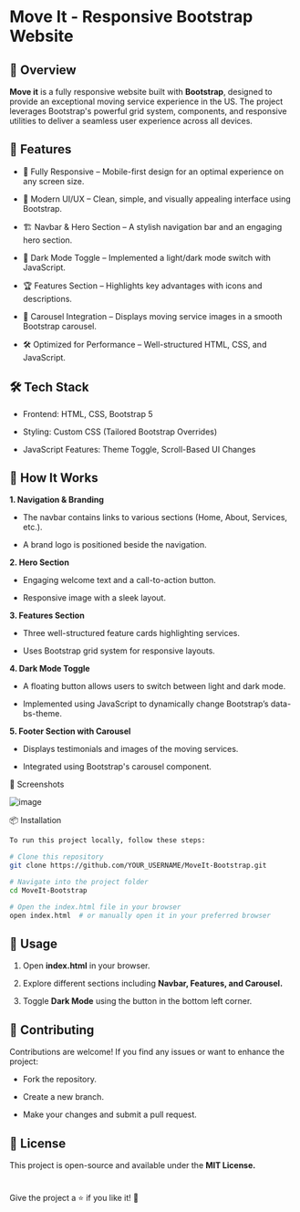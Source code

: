 # Move It - Responsive Bootstrap Website

## 🚀 Overview

<b>Move it</b> is a fully responsive website built with <b>Bootstrap</b>, designed to provide an exceptional moving service experience in the US. The project leverages Bootstrap's powerful grid system, components, and responsive utilities to deliver a seamless user experience across all devices.

## 🎯 Features

- 📱 Fully Responsive – Mobile-first design for an optimal experience on any screen size.

- 🎨 Modern UI/UX – Clean, simple, and visually appealing interface using Bootstrap.

- 🏗 Navbar & Hero Section – A stylish navigation bar and an engaging hero section.

- 🔄 Dark Mode Toggle – Implemented a light/dark mode switch with JavaScript.

- 🏆 Features Section – Highlights key advantages with icons and descriptions.

- 🎠 Carousel Integration – Displays moving service images in a smooth Bootstrap carousel.

- 🛠 Optimized for Performance – Well-structured HTML, CSS, and JavaScript.

## 🛠 Tech Stack

- Frontend: HTML, CSS, Bootstrap 5

- Styling: Custom CSS (Tailored Bootstrap Overrides)

- JavaScript Features: Theme Toggle, Scroll-Based UI Changes

## 📌 How It Works

<b>1. Navigation & Branding</b>

- The navbar contains links to various sections (Home, About, Services, etc.).

- A brand logo is positioned beside the navigation.

<b>2. Hero Section</b>

- Engaging welcome text and a call-to-action button.

- Responsive image with a sleek layout.

<b>3. Features Section</b>

- Three well-structured feature cards highlighting services.

- Uses Bootstrap grid system for responsive layouts.

<b>4. Dark Mode Toggle</b>

- A floating button allows users to switch between light and dark mode.

- Implemented using JavaScript to dynamically change Bootstrap’s data-bs-theme.

<b>5. Footer Section with Carousel</b>

- Displays testimonials and images of the moving services.

- Integrated using Bootstrap's carousel component.

📸 Screenshots

![image](https://github.com/user-attachments/assets/b862a9c7-46e8-4b79-80e6-e15104fba24f)


📦 Installation
```bash
To run this project locally, follow these steps:

# Clone this repository
git clone https://github.com/YOUR_USERNAME/MoveIt-Bootstrap.git

# Navigate into the project folder
cd MoveIt-Bootstrap

# Open the index.html file in your browser
open index.html  # or manually open it in your preferred browser
```

## 🚀 Usage

1. Open <b>index.html</b> in your browser.

2. Explore different sections including <b>Navbar, Features, and Carousel.</b>

3. Toggle <b>Dark Mode</b> using the button in the bottom left corner.

## 🤝 Contributing

Contributions are welcome! If you find any issues or want to enhance the project:

- Fork the repository.

- Create a new branch.

- Make your changes and submit a pull request.

## 📜 License

This project is open-source and available under the <b>MIT License.</b>
#
Give the project a ⭐ if you like it! 🚀
